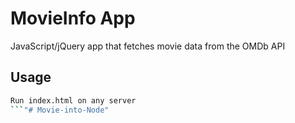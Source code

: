 # MovieInfo App

JavaScript/jQuery app that fetches movie data from the OMDb API

## Usage

```bash
Run index.html on any server
```"# Movie-into-Node" 
